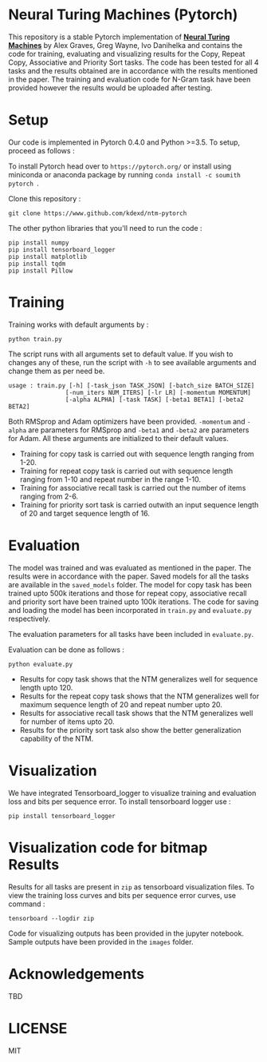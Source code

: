 Neural Turing Machines (Pytorch)
=================================
[1]: https://arxiv.org/abs/1410.5401
This repository is a stable Pytorch implementation of **[Neural Turing Machines][1]** by Alex Graves, Greg Wayne, Ivo Danihelka and contains the code for training, evaluating and visualizing results for the Copy, Repeat Copy, Associative and Priority Sort tasks. The code has been tested for all 4 tasks and the results obtained are in accordance with the results mentioned in the paper. The training and evaluation code for N-Gram task have been provided however the results would be uploaded after testing.

Setup
=================================
Our code is implemented in Pytorch 0.4.0 and Python >=3.5. To setup, proceed as follows :

To install Pytorch head over to ```https://pytorch.org/``` or install using miniconda or anaconda package by running 
```conda install -c soumith pytorch ```.

Clone this repository :

```
git clone https://www.github.com/kdexd/ntm-pytorch
```

The other python libraries that you'll need to run the code :
```
pip install numpy 
pip install tensorboard_logger
pip install matplotlib
pip install tqdm
pip install Pillow
```

Training
================================
Training works with default arguments by :
```
python train.py
```
The script runs with all arguments set to default value. If you wish to changes any of these, run the script with ```-h``` to see available arguments and change them as per need be.
```
usage : train.py [-h] [-task_json TASK_JSON] [-batch_size BATCH_SIZE]
                [-num_iters NUM_ITERS] [-lr LR] [-momentum MOMENTUM]
                [-alpha ALPHA] [-task TASK] [-beta1 BETA1] [-beta2 BETA2]
```
Both RMSprop and Adam optimizers have been provided. ```-momentum``` and ```-alpha``` are parameters for RMSprop and ```-beta1``` and ```-beta2``` are parameters for Adam. All these arguments are initialized to their default values.

- Training for copy task is carried out with sequence length ranging from 1-20.
- Training for repeat copy task is carried out with sequence length ranging from 1-10 and repeat number in the range 1-10.
- Training for associative recall task is carried out the number of items ranging from 2-6.
- Training for priority sort task is carried outwith an input sequence length of 20 and target sequence length of 16.

Evaluation
===============================
The model was trained and was evaluated as mentioned in the paper. The results were in accordance with the paper. Saved models for all the tasks are available in the ```saved_models``` folder. The model for copy task has been trained upto 500k iterations and those for repeat copy, associative recall and priority sort have been trained upto 100k iterations. The code for saving and loading the model has been incorporated in ```train.py``` and ```evaluate.py``` respectively.

The evaluation parameters for all tasks have been included in ```evaluate.py```.

Evaluation can be done as follows :
```
python evaluate.py
```
- Results for copy task shows that the NTM generalizes well for sequence length upto 120.
- Results for the repeat copy task shows that the NTM generalizes well for maximum sequence length of 20 and repeat number     upto 20.
- Results for associative recall task shows that the NTM generalizes well for number of items upto 20.
- Results for the priority sort task also show the better generalization capability of the NTM.


Visualization
===============================
We have integrated Tensorboard_logger to visualize training and evaluation loss and bits per sequence error. To install tensorboard logger use :
```
pip install tensorboard_logger
```
Visualization code for bitmap
Results
===============================
Results for all tasks are present in ```zip``` as tensorboard visualization files. 
To view the training loss curves and bits per sequence error curves, use command :
```
tensorboard --logdir zip
``` 
Code for visualizing outputs has been provided in the jupyter notebook. Sample outputs have been provided in the ```images``` folder.

Acknowledgements
===============================
TBD

LICENSE
===============================
MIT
